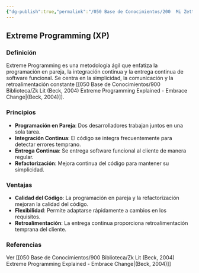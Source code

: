 ```yaml
---
{"dg-publish":true,"permalink":"/050 Base de Conocimientos/200  Mi Zettelkasten/100 Docencia/IS1/2025/Clase 04 El Proceso de Desarrollo del Software/Zk Extreme Programming (XP)/","tags":["digitalGarden","xp"]}
---
```


## Extreme Programming (XP)

### Definición
Extreme Programming es una metodología ágil que enfatiza la programación en pareja, la integración continua y la entrega continua de software funcional. Se centra en la simplicidad, la comunicación y la retroalimentación constante [[050 Base de Conocimientos/900 Biblioteca/Zk Lit (Beck, 2004) Extreme Programming Explained - Embrace Change\|(Beck, 2004)]].
    
### Principios

- **Programación en Pareja**: Dos desarrolladores trabajan juntos en una sola tarea.
- **Integración Continua**: El código se integra frecuentemente para detectar errores temprano.
- **Entrega Continua**: Se entrega software funcional al cliente de manera regular.
- **Refactorización**: Mejora continua del código para mantener su simplicidad.

### Ventajas   
- **Calidad del Código**: La programación en pareja y la refactorización mejoran la calidad del código.
- **Flexibilidad**: Permite adaptarse rápidamente a cambios en los requisitos.        
- **Retroalimentación**: La entrega continua proporciona retroalimentación temprana del cliente.
        
### Referencias
Ver [[050 Base de Conocimientos/900 Biblioteca/Zk Lit (Beck, 2004) Extreme Programming Explained - Embrace Change\|(Beck, 2004)]]

